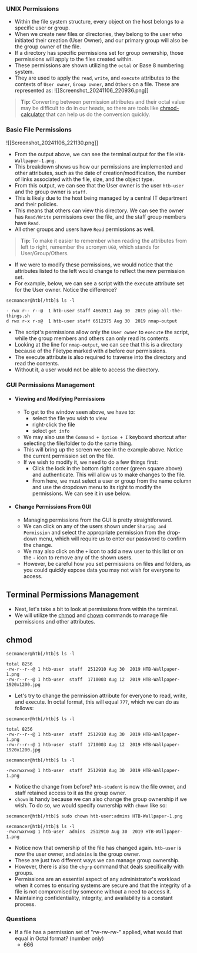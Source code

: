 ### UNIX Permissions
- Within the file system structure, every object on the host belongs to a specific user or group. 
- When we create new files or directories, they belong to the user who initiated their creation (User Owner), and our primary group will also be the group owner of the file. 
- If a directory has specific permissions set for group ownership, those permissions will apply to the files created within.
- These permissions are shown utilizing the `octal` or Base 8 numbering system. 
- They are used to apply the `read`, `write`, and `execute` attributes to the contexts of `User owner`, `Group owner`, and `Others` on a file. These are represented as:
![[Screenshot_20241106_220936.png]]
> **Tip:** Converting between permission attributes and their octal value may be difficult to do in our heads, so there are tools like [chmod-calculator](https://chmod-calculator.com) that can help us do the conversion quickly.


### Basic File Permissions
![[Screenshot_20241106_221130.png]]
- From the output above, we can see the terminal output for the file `HTB-Wallpaper-1.png`. 
- This breakdown shows us how our permissions are implemented and other attributes, such as the date of creation/modification, the number of links associated with the file, size, and the object type.
- From this output, we can see that the User owner is the user `htb-user` and the group owner is `staff`. 
- This is likely due to the host being managed by a central IT department and their policies. 
- This means that others can view this directory. We can see the owner has `Read/Write` permissions over the file, and the staff group members have `Read`.
- All other groups and users have `Read` permissions as well.

> **Tip:** To make it easier to remember when reading the attributes from left to right, remember the acronym `UGO`, which stands for User/Group/Others.

- If we were to modify these permissions, we would notice that the attributes listed to the left would change to reflect the new permission set. 
- For example, below, we can see a script with the execute attribute set for the User owner. Notice the difference?
```
secmancer@htb[/htb]$ ls -l 

- rwx r-- r--@  1 htb-user staff 4663911 Aug 30  2019 ping-all-the-things.sh
d rwx r-x r-x@  1 htb-user staff 6512375 Aug 30  2019 nmap-output
```

- The script's permissions allow only the `User owner` to `execute` the script, while the group members and others can only read its contents. 
- Looking at the line for `nmap-output`, we can see that this is a directory because of the Filetype marked with `d` before our permissions. 
- The execute attribute is also required to traverse into the directory and read the contents. 
- Without it, a user would not be able to access the directory.


### GUI Permissions Management
- #### Viewing and Modifying Permissions
	- To get to the window seen above, we have to:
		- select the file you wish to view
		- right-click the file
		- select `get info`
	- We may also use the `Command + Option + I` keyboard shortcut after selecting the file/folder to do the same thing.
	- This will bring up the screen we see in the example above. Notice the current permission set on the file. 
	- If we wish to modify it, we need to do a few things first:
		- Click the lock in the bottom right corner (green square above) and authenticate. This will allow us to make changes to the file.
		- From here, we must select a user or group from the name column and use the dropdown menu to its right to modify the permissions. We can see it in use below.
- #### Change Permissions From GUI
	- Managing permissions from the GUI is pretty straightforward. 
	- We can click on any of the users shown under `Sharing and Permission` and select the appropriate permission from the drop-down menu, which will require us to enter our password to confirm the change. 
	- We may also click on the `+` icon to add a new user to this list or on the `-` icon to remove any of the shown users.
	- However, be careful how you set permissions on files and folders, as you could quickly expose data you may not wish for everyone to access.

## Terminal Permissions Management
- Next, let's take a bit to look at permissions from within the terminal. 
- We will utilize the [chmod](https://ss64.com/osx/chmod.html) and [chown](https://ss64.com/osx/chown.html) commands to manage file permissions and other attributes.

## chmod
```
secmancer@htb[/htb]$ ls -l  

total 8256
-rw-r--r--@ 1 htb-user  staff  2512910 Aug 30  2019 HTB-Wallpaper-1.png
-rw-r--r--@ 1 htb-user  staff  1710003 Aug 12  2019 HTB-Wallpaper-1920x1200.jpg
```
- Let's try to change the permission attribute for everyone to read, write, and execute. In octal format, this will equal `777`, which we can do as follows:
```
secmancer@htb[/htb]$ ls -l  

total 8256
-rw-r--r--@ 1 htb-user  staff  2512910 Aug 30  2019 HTB-Wallpaper-1.png
-rw-r--r--@ 1 htb-user  staff  1710003 Aug 12  2019 HTB-Wallpaper-1920x1200.jpg
```

```
secmancer@htb[/htb]$ ls -l  
  
-rwxrwxrwx@ 1 htb-user  staff  2512910 Aug 30  2019 HTB-Wallpaper-1.png  
```
- Notice the change from before? `htb-student` is now the file owner, and staff retained access to it as the group owner. 
- `chown` is handy because we can also change the group ownership if we wish. To do so, we would specify ownership with `chown` like so:
```
secmancer@htb[/htb]$ sudo chown htb-user:admins HTB-Wallpaper-1.png 

secmancer@htb[/htb]$ ls -l 
-rwxrwxrwx@ 1 htb-user  admins  2512910 Aug 30  2019 HTB-Wallpaper-1.png  
```
- Notice now that ownership of the file has changed again. `htb-user` is now the user owner, and `admins` is the group owner.
- These are just two different ways we can manage group ownership. 
- However, there is also the `chgrp` command that deals specifically with groups.
- Permissions are an essential aspect of any administrator's workload when it comes to ensuring systems are secure and that the integrity of a file is not compromised by someone without a need to access it. 
- Maintaining confidentiality, integrity, and availability is a constant process.

### Questions
- If a file has a permission set of "rw-rw-rw-" applied, what would that equal in Octal format? (number only)
	- 666